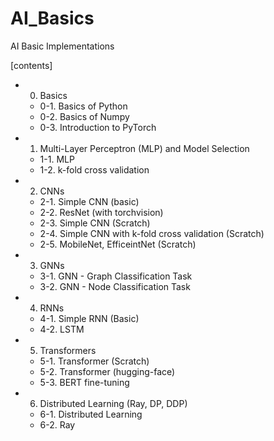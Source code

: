 # AI_Basics
AI Basic Implementations

[contents]

* 0. Basics
    * 0-1. Basics of Python
    * 0-2. Basics of Numpy
    * 0-3. Introduction to PyTorch
* 1. Multi-Layer Perceptron (MLP) and Model Selection
    * 1-1. MLP
    * 1-2. k-fold cross validation
* 2. CNNs
    * 2-1. Simple CNN (basic)
    * 2-2. ResNet (with torchvision)
    * 2-3. Simple CNN (Scratch)
    * 2-4. Simple CNN with k-fold cross validation (Scratch)
    * 2-5. MobileNet, EfficeintNet (Scratch)
* 3. GNNs
    * 3-1. GNN - Graph Classification Task
    * 3-2. GNN - Node Classification Task
* 4. RNNs
    * 4-1. Simple RNN (Basic)
    * 4-2. LSTM
* 5. Transformers
    * 5-1. Transformer (Scratch)
    * 5-2. Transformer (hugging-face)
    * 5-3. BERT fine-tuning
* 6. Distributed Learning (Ray, DP, DDP)
    * 6-1. Distributed Learning
    * 6-2. Ray
